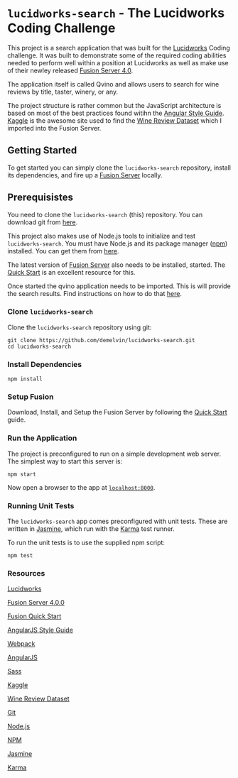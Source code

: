 # `lucidworks-search` - The Lucidworks Coding Challenge
This project is a search application that was built for the [Lucidworks][lucidworks] Coding challenge. It was built to demonstrate some of the required coding abilities needed to perform well within a position at Lucidworks as well as make use of their newley released [Fusion Server 4.0][fusion server].

The application itself is called Qvino and allows users to search for wine reviews by title, taster, winery, or any.

The project structure is rather common but the JavaScript architecture is based on most of the best practices found witihn the [Angular Style Guide][angular style guide]. [Kaggle][kaggle] is the awesome site used to find the [Wine Review Dataset][dataset] which I imported into the Fusion Server.

## Getting Started
To get started you can simply clone the `lucidworks-search` repository, install its dependencies, and fire up a [Fusion Server][fusion server] locally.

## Prerequisistes

You need to clone the `lucidworks-search` (this) repository. You can download git from [here][git].

This project also makes use of Node.js tools to initialize and test `lucidworks-search`. You must have Node.js
and its package manager ([npm]) installed. You can get them from [here][node].

The latest version of [Fusion Server][fusion server] also needs to be installed, started. The [Quick Start][fusion quick start] is an excellent resource for this. 

Once started the qvino application needs to be imported. This is will provide the search results. Find instructions on how to do that [here][fusion import].

### Clone `lucidworks-search`

Clone the `lucidworks-search` repository using git:

```
git clone https://github.com/demelvin/lucidworks-search.git
cd lucidworks-search
```

### Install Dependencies
```
npm install
```

### Setup Fusion
Download, Install, and Setup the Fusion Server by following the [Quick Start][fusion quick start] guide.


### Run the Application

The project is preconfigured to run on a simple development web server. The simplest way to start
this server is:

```
npm start
```

Now open a browser to the app at [`localhost:8000`][local-app-url].

### Running Unit Tests

The `lucidworks-search` app comes preconfigured with unit tests. These are written in [Jasmine][jasmine],
which run with the [Karma][karma] test runner.

To run the unit tests is to use the supplied npm script:

```
npm test
```


### Resources
[Lucidworks][lucidworks]

[Fusion Server 4.0.0][fusion server]

[Fusion Quick Start][fusion quick start]

[AngularJS Style Guide][angular style guide]

[Webpack][webpack]

[AngularJS][angularjs]

[Sass][sass]

[Kaggle][kaggle]

[Wine Review Dataset][dataset]

[Git][git]

[Node.js][node]

[NPM][npm]

[Jasmine][jasmine]

[Karma][karma]


[lucidworks]: https://lucidworks.com/
[fusion server]: https://doc.lucidworks.com/fusion-server/4.0/index.html
[fusion import]: https://doc.lucidworks.com/fusion-server/4.0/search-development/app-management.html#import-an-app
[fusion quick start]: https://doc.lucidworks.com/fusion-server/4.0/getting-started/quick-start.html
[angular style guide]: https://github.com/toddmotto/angularjs-styleguide
[webpack]: https://webpack.js.org/
[angularjs]: https://angularjs.org/
[sass]: http://sass-lang.com/
[kaggle]: https://www.kaggle.com
[dataset]: https://www.kaggle.com/zynicide/wine-reviews/data
[git]: https://git-scm.com/
[node]: https://nodejs.org/
[npm]: https://www.npmjs.org/
[local-app-url]: http://localhost:8000/
[jasmine]: https://jasmine.github.io/
[karma]: https://karma-runner.github.io/
